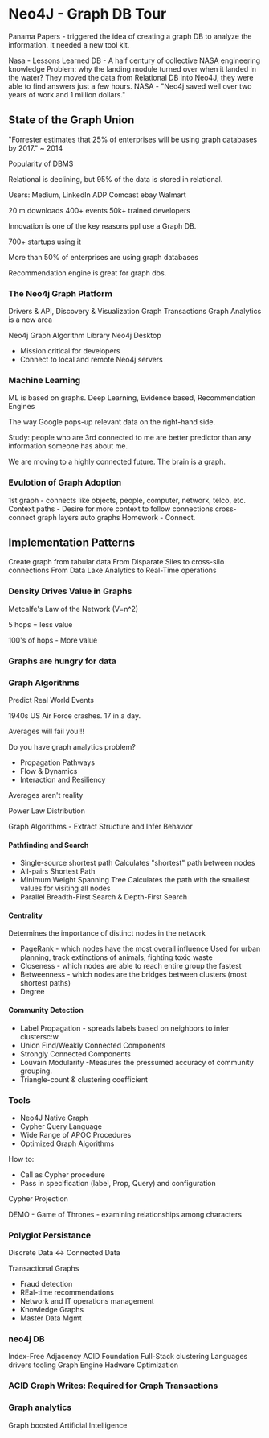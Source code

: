 # Neo4J - Graph DB Tour

Panama Papers - triggered the idea of creating a graph DB to analyze the information.
It needed a new tool kit.

Nasa - Lessons Learned DB - A half century of collective NASA engineering knowledge
Problem: why the landing module turned over when it landed in the water?
They moved the data from Relational DB into Neo4J, they were able to find answers just a few hours.
NASA - "Neo4j saved well over two years of work and 1 million dollars."

## State of the Graph Union

"Forrester estimates that 25% of enterprises will be using graph databases by 2017." ~ 2014

Popularity of DBMS

Relational is declining, but 95% of the data is stored in relational.

Users:
Medium, LinkedIn
ADP
Comcast
ebay
Walmart

20 m downloads
400+ events
50k+ trained developers

Innovation is one of the key reasons ppl use a Graph DB.

700+ startups using it

More than 50% of enterprises are using graph databases

Recommendation engine is great for graph dbs.

### The Neo4j Graph Platform

Drivers & API, Discovery & Visualization
Graph Transactions
Graph Analytics is a new area

Neo4j Graph Algorithm Library
Neo4j Desktop
  * Mission critical for developers
  * Connect to local and remote Neo4j servers

### Machine Learning

ML is based on graphs.
Deep Learning, Evidence based, Recommendation Engines

The way Google pops-up relevant data on the right-hand side.

Study: people who are 3rd connected to me are better predictor than any information someone has about me.

We are moving to a highly connected future.
The brain is a graph.

### Evulotion of Graph Adoption

1st graph - connects like objects, people, computer, network, telco, etc.
Context paths - Desire for more context to follow connections
cross-connect
graph layers
auto graphs
Homework - Connect.

## Implementation Patterns

Create graph from tabular data
From Disparate Siles to cross-silo connections
From Data Lake Analytics to Real-Time operations

### Density Drives Value in Graphs
Metcalfe's Law of the Network (V=n^2)

5 hops = less value

100's of hops - More value

### Graphs are hungry for data

### Graph Algorithms
Predict Real World Events

1940s US Air Force crashes. 17 in a day.

Averages will fail you!!!

Do you have graph analytics problem?

* Propagation Pathways
* Flow & Dynamics
* Interaction and Resiliency

Averages aren't reality

Power Law Distribution

Graph Algorithms - Extract Structure and Infer Behavior

#### Pathfinding and Search

* Single-source shortest path
    Calculates "shortest" path between nodes
* All-pairs Shortest Path
* Minimum Weight Spanning Tree
    Calculates the path with the smallest values for visiting all nodes
* Parallel Breadth-First Search & Depth-First Search

#### Centrality
Determines the importance of distinct nodes in the network
* PageRank - which nodes have the most overall influence
    Used for urban planning, track extinctions of animals, fighting toxic waste
* Closeness - which nodes are able to reach entire group the fastest
* Betweenness - which nodes are the bridges between clusters (most shortest paths)
* Degree

#### Community Detection
* Label Propagation - spreads labels based on neighbors to infer clustersc:w
* Union Find/Weakly Connected Components
* Strongly Connected Components
* Louvain Modularity -Measures the pressumed accuracy of community grouping.
* Triangle-count & clustering coefficient

### Tools
* Neo4J Native Graph
* Cypher Query Language
* Wide Range of APOC Procedures
* Optimized Graph Algorithms

How to:
* Call as Cypher procedure
* Pass in specification (label, Prop, Query) and configuration

Cypher Projection

DEMO - Game of Thrones - examining relationships among characters

### Polyglot Persistance

Discrete Data <-> Connected Data

Transactional Graphs
* Fraud detection
* REal-time recommendations
* Network and IT operations management
* Knowledge Graphs
* Master Data Mgmt

### neo4j DB
Index-Free Adjacency
ACID Foundation
Full-Stack clustering
Languages drivers tooling
Graph Engine
Hadware Optimization

### ACID Graph Writes: Required for Graph Transactions

### Graph analytics
Graph boosted Artificial Intelligence


